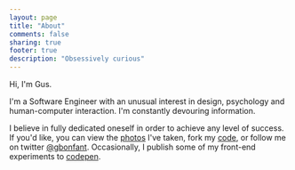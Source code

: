 ```yaml
---
layout: page
title: "About"
comments: false
sharing: true
footer: true
description: "Obsessively curious"
---
```

Hi, I'm Gus.

I'm a Software Engineer with an unusual interest in design, psychology and human-computer interaction. I'm constantly devouring information.

I believe in fully dedicated oneself in order to achieve any level of success. If you'd like, you can view the [photos](//flickr.com/gbonfant) I've taken, fork my [code](//github.com/gbonfant), or follow me on twitter [@gbonfant](//twitter.com/gbonfant). Occasionally, I publish some of my front-end experiments to [codepen](//codepen.io/gus/).
